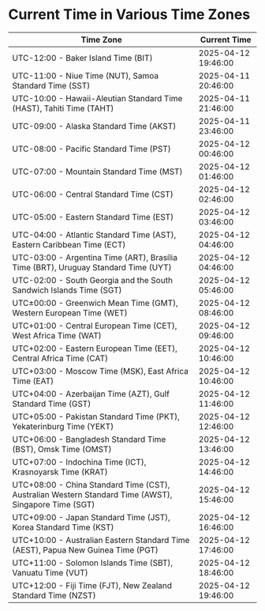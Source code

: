 # Current Time in Various Time Zones

| Time Zone | Current Time |
|-----------|--------------|
| UTC-12:00 - Baker Island Time (BIT) | 2025-04-12 19:46:00 |
| UTC-11:00 - Niue Time (NUT), Samoa Standard Time (SST) | 2025-04-11 20:46:00 |
| UTC-10:00 - Hawaii-Aleutian Standard Time (HAST), Tahiti Time (TAHT) | 2025-04-11 21:46:00 |
| UTC-09:00 - Alaska Standard Time (AKST) | 2025-04-11 23:46:00 |
| UTC-08:00 - Pacific Standard Time (PST) | 2025-04-12 00:46:00 |
| UTC-07:00 - Mountain Standard Time (MST) | 2025-04-12 01:46:00 |
| UTC-06:00 - Central Standard Time (CST) | 2025-04-12 02:46:00 |
| UTC-05:00 - Eastern Standard Time (EST) | 2025-04-12 03:46:00 |
| UTC-04:00 - Atlantic Standard Time (AST), Eastern Caribbean Time (ECT) | 2025-04-12 04:46:00 |
| UTC-03:00 - Argentina Time (ART), Brasília Time (BRT), Uruguay Standard Time (UYT) | 2025-04-12 04:46:00 |
| UTC-02:00 - South Georgia and the South Sandwich Islands Time (SGT) | 2025-04-12 05:46:00 |
| UTC±00:00 - Greenwich Mean Time (GMT), Western European Time (WET) | 2025-04-12 08:46:00 |
| UTC+01:00 - Central European Time (CET), West Africa Time (WAT) | 2025-04-12 09:46:00 |
| UTC+02:00 - Eastern European Time (EET), Central Africa Time (CAT) | 2025-04-12 10:46:00 |
| UTC+03:00 - Moscow Time (MSK), East Africa Time (EAT) | 2025-04-12 10:46:00 |
| UTC+04:00 - Azerbaijan Time (AZT), Gulf Standard Time (GST) | 2025-04-12 11:46:00 |
| UTC+05:00 - Pakistan Standard Time (PKT), Yekaterinburg Time (YEKT) | 2025-04-12 12:46:00 |
| UTC+06:00 - Bangladesh Standard Time (BST), Omsk Time (OMST) | 2025-04-12 13:46:00 |
| UTC+07:00 - Indochina Time (ICT), Krasnoyarsk Time (KRAT) | 2025-04-12 14:46:00 |
| UTC+08:00 - China Standard Time (CST), Australian Western Standard Time (AWST), Singapore Time (SGT) | 2025-04-12 15:46:00 |
| UTC+09:00 - Japan Standard Time (JST), Korea Standard Time (KST) | 2025-04-12 16:46:00 |
| UTC+10:00 - Australian Eastern Standard Time (AEST), Papua New Guinea Time (PGT) | 2025-04-12 17:46:00 |
| UTC+11:00 - Solomon Islands Time (SBT), Vanuatu Time (VUT) | 2025-04-12 18:46:00 |
| UTC+12:00 - Fiji Time (FJT), New Zealand Standard Time (NZST) | 2025-04-12 19:46:00 |
